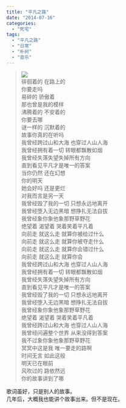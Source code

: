 ```yaml
---
title: "平凡之路"
date: "2014-07-16"
categories: 
  - "死宅"
tags: 
  - "平凡之路"
  - "日常"
  - "朴树"
  - "音乐"
---
```


> ![](http://bbsimg.meizu.net/forum/201407/22/174949ji4x4xdkm9m92mnq.jpg)  
> 徘徊着的 在路上的  
> 你要走吗  
> 易碎的 骄傲着  
> 那也曾是我的模样  
> 沸腾着的 不安着的  
> 你要去哪  
> 谜一样的 沉默着的  
> 故事你真的在听吗  
> 我曾经跨过山和大海 也穿过人山人海  
> 我曾经拥有着一切 转眼都飘散如烟  
> 我曾经失落失望失掉所有方向  
> 直到看见平凡才是唯一的答案  
> 当你仍然 还在幻想  
> 你的明天  
> 她会好吗 还是更烂  
> 对我而言是另一天  
> 我曾经毁了我的一切 只想永远地离开  
> 我曾经堕入无边黑暗 想挣扎无法自拔  
> 我曾经象你象他象那野草野花  
> 绝望着 渴望着 哭着笑着平凡着  
> 向前走 就这么走 就算你被给过什么  
> 向前走 就这么走 就算你被夺走什么  
> 向前走 就这么走 就算你会错过什么  
> 向前走 就这么走 就算你会  
> 我曾经跨过山和大海 也穿过人山人海  
> 我曾经拥有着一切 转眼都飘散如烟  
> 我曾经失落失望失掉所有方向  
> 直到看见平凡才是唯一的答案  
> 我曾经毁了我的一切 只想永远地离开  
> 我曾经堕入无边黑暗 想挣扎无法自拔  
> 我曾经象你象他象那野草野花  
> 绝望着 渴望着 哭着笑着平凡着  
> 我曾经跨过山和大海 也穿过人山人海  
> 我曾经问遍整个世界 从来没得到答案  
> 我不过象你象他象那野草野花  
> 冥冥中这是我 唯一要走的路啊  
> 时间无言 如此这般  
> 明天已在眼前  
> 风吹过的 路依然远  
> 你的故事讲到了哪

歌词虽好，只是别人的故事。  
几年后，大概我也能讲个故事出来。但不是现在。
